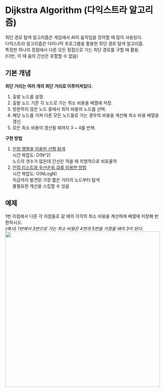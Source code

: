 # Dijkstra Algorithm (다익스트라 알고리즘)
최단 경로 탐색 알고리즘은 게임에서 AI의 움직임을 정의할 때 많이 사용된다.  
다익스트라 알고리즘은 다이나믹 프로그램을 활용한 최단 경로 탐색 알고리즘.  
특정한 하나의 정점에서 다른 모든 정점으로 가는 최단 경로를 구할 때 활용.  
(다만, 이 때 음의 간선은 포함할 수 없음)  

## 기본 개념

**최단 거리는 여러 개의 최단 거리로 이루어져있다.**  
1. 출발 노드를 설정.  
2. 출발 노드 기준 각 노드로 가는 최소 비용을 배열에 저장.  
3. 방문하지 않은 노드 중에서 최저 비용의 노드를 선택.  
4. 해당 노드를 거쳐 다른 모든 노드들로 가는 경우의 비용을 계산해 최소 비용 배열을 갱신.
5. 모든 최소 비용이 갱신될 때까지 3 ~ 4를 반복.  
  
  **구현 방법**
  1. [인접 행렬을 이용한 선형 탐색](https://github.com/kkkh0315/Algorithm_Quizzes/blob/master/Algorithms/dijkstra/dijkstra.py)  
    시간 복잡도: O(N^2)  
    노드의 갯수가 많은데 간선은 적을 때 치명적으로 비효율적  
  2. [인접 리스트와 우선순위 큐를 이용한 방법](https://github.com/kkkh0315/Algorithm_Quizzes/blob/master/Algorithms/dijkstra/dijkstra(adjacency%20list).py)  
    시간 복잡도: O(NLogN)  
    지금까지 발견된 가장 짧은 거리의 노드부터 탐색  
    불필요한 계산을 스킵할 수 있음  
    

## 예제

1번 지점에서 다른 각 지점들로 갈 때의 각각의 최소 비용을 계산하여 배열에 저장해 반환하시오.  
*(예시) 1번에서 3번으로 가는 최소 비용은 4번과 5번을 거쳤을 때의 3이 된다.*
<img src="https://user-images.githubusercontent.com/60923302/94100688-2ab8d980-fe69-11ea-8bdb-2e9f8b113520.png" width="500" height="500">
